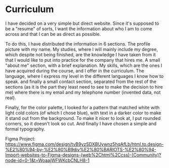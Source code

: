 # Curriculum

I have decided on a very simple but direct website. Since it's supposed to be a "resume" of sorts, I want the information about who I am to come across and that I can be as direct as possible.

To do this, I have distributed the information in 6 sections. The profile picture with my name.  My studies, where I will mainly include my degree, which despite not being finished, are the knowledge I have taken from it that I would like to put into practice for the company that hires me. A small "about me" section, with a brief explanation. My skills, which are the ones I have acquired during the course, and I offer in the curriculum. The language, where I express my level in the different languages ​​I know how to speak. and finally a small contact section, separated from the rest of the sections (as it is the part they least need to see to make the decision to hire me) where there is my email and my telephone number (invented data, not real).

Finally, for the color palette, I looked for a pattern that matched white with light cold colors (of which I chose blue), with text in a darker color to make it stand out from the background. To make it nicer to look at, I put rounded corners, so it doesn't look so cut. And finally I have chosen a simple and formal typography.

Figma Project:
https://www.figma.com/design/tvB9yzSDXBUywnz5hqAfLb/html.to.design-%E2%80%94-by-%E2%80%B9div%E2%80%BARIOTS-%E2%80%94-Import-websites-to-Figma-designs-(web%2Chtml%2Ccss)-(Community)?node-id=0-1&t=WoaajWFWKcbCNLH8-1
